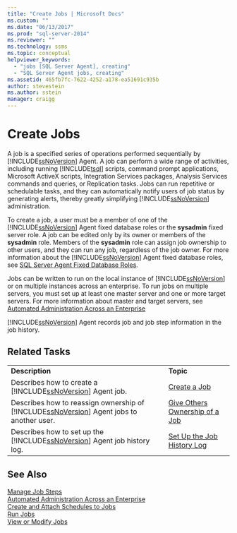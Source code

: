 ```yaml
---
title: "Create Jobs | Microsoft Docs"
ms.custom: ""
ms.date: "06/13/2017"
ms.prod: "sql-server-2014"
ms.reviewer: ""
ms.technology: ssms
ms.topic: conceptual
helpviewer_keywords: 
  - "jobs [SQL Server Agent], creating"
  - "SQL Server Agent jobs, creating"
ms.assetid: 465fb7fc-7622-4252-a178-ea51691c935b
author: stevestein
ms.author: sstein
manager: craigg
---
```

# Create Jobs
  A job is a specified series of operations performed sequentially by [!INCLUDE[ssNoVersion](../../includes/ssnoversion-md.md)] Agent. A job can perform a wide range of activities, including running [!INCLUDE[tsql](../../includes/tsql-md.md)] scripts, command prompt applications, Microsoft ActiveX scripts, Integration Services packages, Analysis Services commands and queries, or Replication tasks. Jobs can run repetitive or schedulable tasks, and they can automatically notify users of job status by generating alerts, thereby greatly simplifying [!INCLUDE[ssNoVersion](../../includes/ssnoversion-md.md)] administration.  
  
 To create a job, a user must be a member of one of the [!INCLUDE[ssNoVersion](../../includes/ssnoversion-md.md)] Agent fixed database roles or the **sysadmin** fixed server role. A job can be edited only by its owner or members of the **sysadmin** role. Members of the **sysadmin** role can assign job ownership to other users, and they can run any job, regardless of the job owner. For more information about the [!INCLUDE[ssNoVersion](../../includes/ssnoversion-md.md)] Agent fixed database roles, see [SQL Server Agent Fixed Database Roles](sql-server-agent-fixed-database-roles.md).  
  
 Jobs can be written to run on the local instance of [!INCLUDE[ssNoVersion](../../includes/ssnoversion-md.md)] or on multiple instances across an enterprise. To run jobs on multiple servers, you must set up at least one master server and one or more target servers. For more information about master and target servers, see [Automated Administration Across an Enterprise](automated-administration-across-an-enterprise.md)  
  
 [!INCLUDE[ssNoVersion](../../includes/ssnoversion-md.md)] Agent records job and job step information in the job history.  
  
## Related Tasks  
  
|||  
|-|-|  
|**Description**|**Topic**|  
|Describes how to create a [!INCLUDE[ssNoVersion](../../includes/ssnoversion-md.md)] Agent job.|[Create a Job](create-a-job.md)|  
|Describes how to reassign ownership of [!INCLUDE[ssNoVersion](../../includes/ssnoversion-md.md)] Agent jobs to another user.|[Give Others Ownership of a Job](give-others-ownership-of-a-job.md)|  
|Describes how to set up the [!INCLUDE[ssNoVersion](../../includes/ssnoversion-md.md)] Agent job history log.|[Set Up the Job History Log](set-up-the-job-history-log.md)|  
  
## See Also  
 [Manage Job Steps](manage-job-steps.md)   
 [Automated Administration Across an Enterprise](automated-administration-across-an-enterprise.md)   
 [Create and Attach Schedules to Jobs](create-and-attach-schedules-to-jobs.md)   
 [Run Jobs](run-jobs.md)   
 [View or Modify Jobs](view-or-modify-jobs.md)  
  
  

